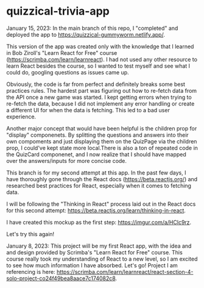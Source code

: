# quizzical-trivia-app
January 15, 2023: In the main branch of this repo, I "completed" and deployed the app to https://quizzical-gummyworm.netlify.app/.

This version of the app was created only with the knowledge that I learned in Bob Ziroll's "Learn React for Free" course (https://scrimba.com/learn/learnreact). I had not used any other resource to learn React besides the course, so I wanted to test myself and see what I could do, googling questions as issues came up.

Obviously, the code is far from perfect and definitely breaks some best practices rules. The hardest part was figuring out how to re-fetch data from the API once a new game was started. I kept getting errors when trying to re-fetch the data, because I did not implement any error handling or create a different UI for when the data is fetching. This led to a bad user experience. 

Another major concept that would have been helpful is the children prop for "display" componenets. By splitting the questions and answers into their own compoments and just displaying them on the QuizPage via the children prop, I could've kept state more local.There is also a ton of repeated code in the QuizCard componenet, and I now realize that I should have mapped over the answers/inputs for more concise code. 

This branch is for my second attempt at this app. In the past few days, I have thoroughly gone through the React docs (https://beta.reactjs.org/) and researched best practices for React, especially when it comes to fetching data.

I will be following the "Thinking in React" process laid out in the React docs for this second attempt: https://beta.reactjs.org/learn/thinking-in-react.

I have created this mockup as the first step: https://imgur.com/a/HClc9rz.

Let's try this again!

January 8, 2023: This project will be my first React app, with the idea and and design provided by Scrimba's "Learn React for Free" course. This course really took my understanding of React to a new level, so I am excited to see how much information I have absorbed. Let's go!
Project I am referencing is here: https://scrimba.com/learn/learnreact/react-section-4-solo-project-co24f49bea8aace7c174082c8.

